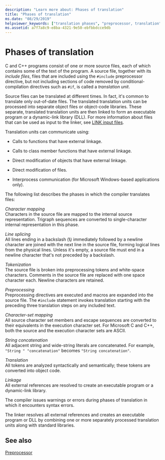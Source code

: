 ```yaml
---
description: "Learn more about: Phases of translation"
title: "Phases of translation"
ms.date: "08/29/2019"
helpviewer_keywords: ["translation phases", "preprocessor, translation", "translation, compiler process", "preprocessor", "file translation [C++], compiler process", "files [C++], translation"]
ms.assetid: a7f7a8c9-e8ba-4321-9e50-ebfbbdcce9db
---
```

# Phases of translation

C and C++ programs consist of one or more source files, each of which contains some of the text of the program. A source file, together with its *include files*, files that are included using the `#include` preprocessor directive, but not including sections of code removed by conditional-compilation directives such as `#if`, is called a *translation unit*.

Source files can be translated at different times. In fact, it's common to translate only out-of-date files. The translated translation units can be processed into separate object files or object-code libraries. These separate, translated translation units are then linked to form an executable program or a dynamic-link library (DLL). For more information about files that can be used as input to the linker, see [LINK input files](../build/reference/link-input-files.md).

Translation units can communicate using:

- Calls to functions that have external linkage.

- Calls to class member functions that have external linkage.

- Direct modification of objects that have external linkage.

- Direct modification of files.

- Interprocess communication (for Microsoft Windows-based applications only).

The following list describes the phases in which the compiler translates files:

*Character mapping*\
Characters in the source file are mapped to the internal source representation. Trigraph sequences are converted to single-character internal representation in this phase.

*Line splicing*\
All lines ending in a backslash (**\\**) immediately followed by a newline character are joined with the next line in the source file, forming logical lines from the physical lines. Unless it's empty, a source file must end in a newline character that's not preceded by a backslash.

*Tokenization*\
The source file is broken into preprocessing tokens and white-space characters. Comments in the source file are replaced with one space character each. Newline characters are retained.

*Preprocessing*\
Preprocessing directives are executed and macros are expanded into the source file. The `#include` statement invokes translation starting with the preceding three translation steps on any included text.

*Character-set mapping*\
All source character set members and escape sequences are converted to their equivalents in the execution character set. For Microsoft C and C++, both the source and the execution character sets are ASCII.

*String concatenation*\
All adjacent string and wide-string literals are concatenated. For example, `"String " "concatenation"` becomes `"String concatenation"`.

*Translation*\
All tokens are analyzed syntactically and semantically; these tokens are converted into object code.

*Linkage*\
All external references are resolved to create an executable program or a dynamic-link library.

The compiler issues warnings or errors during phases of translation in which it encounters syntax errors.

The linker resolves all external references and creates an executable program or DLL by combining one or more separately processed translation units along with standard libraries.

## See also

[Preprocessor](../preprocessor/preprocessor.md)
